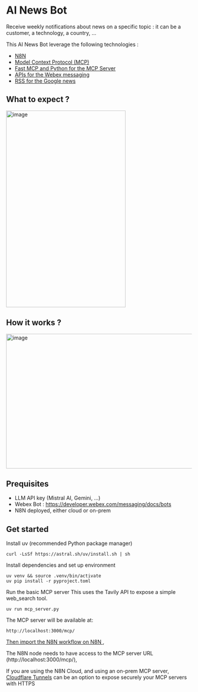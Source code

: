 # AI News Bot
Receive weekly notifications about news on a specific topic : it can be a customer, a technology, a country, ...

This AI News Bot leverage the following technologies :
- [N8N](https://n8n.io/)
- [Model Context Protocol (MCP)](https://modelcontextprotocol.io/docs/getting-started/intro)
- [Fast MCP and Python for the MCP Server](https://gofastmcp.com/getting-started/welcome)
- [APIs for the Webex messaging](https://developer.webex.com/messaging/docs/api/v1/messages/create-a-message)
- [RSS for the Google news](https://news.google.com/rss)

## What to expect ?
<img width="324" height="533" alt="image" src="https://github.com/user-attachments/assets/49f4c002-143f-44ea-9e38-10ea8d236824" />


## How it works ?
<img width="802" height="365" alt="image" src="https://github.com/user-attachments/assets/7bc4b3d7-f1f4-42a2-a18b-1052bcca0349" />


## Prequisites
- LLM API key (Mistral AI, Gemini, ...)
- Webex Bot : https://developer.webex.com/messaging/docs/bots
- N8N deployed, either cloud or on-prem

## Get started

Install uv (recommended Python package manager)
```
curl -LsSf https://astral.sh/uv/install.sh | sh
```

Install dependencies and set up environment
```
uv venv && source .venv/bin/activate
uv pip install -r pyproject.toml
```

Run the basic MCP server This uses the Tavily API to expose a simple web_search tool.
```
uv run mcp_server.py
```

The MCP server will be available at:
```
http://localhost:3000/mcp/
```

[Then import the N8N workflow on N8N
](https://docs.n8n.io/courses/level-one/chapter-6/),

The N8N node needs to have access to the MCP server URL (http://localhost:3000/mcp/),

If you are using the N8N Cloud, and using an on-prem MCP server, [Cloudflare Tunnels](https://developers.cloudflare.com/cloudflare-one/connections/connect-networks/) can be an option to expose securely your MCP servers with HTTPS
